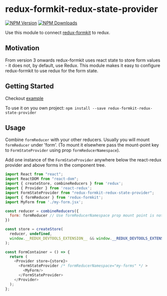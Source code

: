 # redux-formkit-redux-state-provider

[![NPM Version](https://img.shields.io/npm/v/redux-formkit-redux-state-provider.svg?style=flat)](https://www.npmjs.com/package/redux-formkit-redux-state-provider)
[![NPM Downloads](https://img.shields.io/npm/dm/redux-formkit-redux-state-provider.svg?style=flat)](https://npmcharts.com/compare/redux-formkit-redux-state-provider?minimal=true)

Use this module to connect [redux-formkit](https://www.npmjs.com/package/redux-formkit) to redux.  


## Motivation
From version 3 onwards redux-formkit uses react state to store form values - it does not, by default, use Redux. This module makes it easy to configure redux-formkit to use redux for the form state.


## Getting Started
Checkout [example](https://github.com/chrisfield/redux-formkit/tree/master/examples/with-redux)

To use it on you own project:
`npm install --save redux-formkit-redux-state-provider`


## Usage
Combine `formReducer` with your other reducers. Usually you will mount `formReducer` under 'form'. (To mount it elsewhere pass the mount-point key to `FormStateProvider` using prop `formReducerNamespace`).

Add one instance of the `FormStateProvider` anywhere below the react-redux provider and above forms in the component tree. 

```javascript
import React from "react";
import ReactDOM from "react-dom";
import { createStore, combineReducers } from 'redux';
import { Provider } from 'react-redux';
import FormStateProvider from "redux-formkit-redux-state-provider";
import { formReducer } from 'redux-formkit';
import MyForm from './my-form.jsx';

const reducer = combineReducers({
  form: formReducer // Use formReducerNamespace prop mount point is not 'form'
})

const store = createStore(
  reducer, undefined,
  window.__REDUX_DEVTOOLS_EXTENSION__ && window.__REDUX_DEVTOOLS_EXTENSION__()
);

const FormContainer = () => {
  return (
    <Provider store={store}>
      <FormStateProvider /* formReducerNamespace="my-forms" */ >
        <MyForm/>
      </FormStateProvider>
    </Provider>
  );
};

```